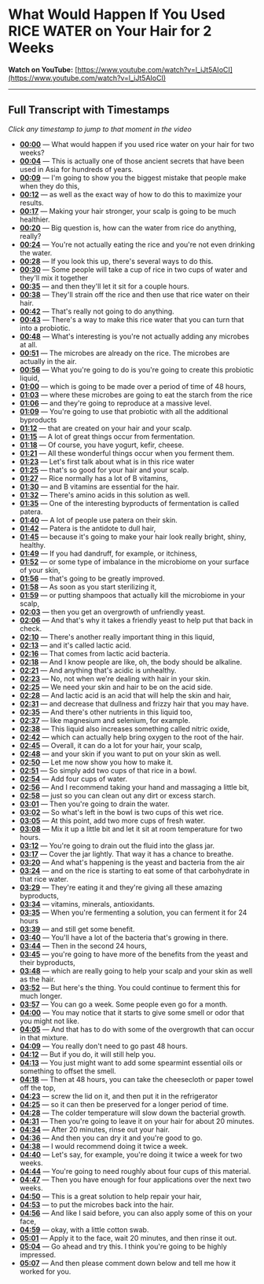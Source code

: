 # What Would Happen If You Used RICE WATER on Your Hair for 2 Weeks

**Watch on YouTube:** [https://www.youtube.com/watch?v=l_iJt5AIoCI](https://www.youtube.com/watch?v=l_iJt5AIoCI)

---

## Full Transcript with Timestamps

*Click any timestamp to jump to that moment in the video*

- **[00:00](https://www.youtube.com/watch?v=l_iJt5AIoCI&t=0s)** — What would happen if you used rice water on your hair for two weeks?
- **[00:04](https://www.youtube.com/watch?v=l_iJt5AIoCI&t=4s)** — This is actually one of those ancient secrets that have been used in Asia for hundreds of years.
- **[00:09](https://www.youtube.com/watch?v=l_iJt5AIoCI&t=9s)** — I'm going to show you the biggest mistake that people make when they do this,
- **[00:12](https://www.youtube.com/watch?v=l_iJt5AIoCI&t=12s)** — as well as the exact way of how to do this to maximize your results.
- **[00:17](https://www.youtube.com/watch?v=l_iJt5AIoCI&t=17s)** — Making your hair stronger, your scalp is going to be much healthier.
- **[00:20](https://www.youtube.com/watch?v=l_iJt5AIoCI&t=20s)** — Big question is, how can the water from rice do anything, really?
- **[00:24](https://www.youtube.com/watch?v=l_iJt5AIoCI&t=24s)** — You're not actually eating the rice and you're not even drinking the water.
- **[00:28](https://www.youtube.com/watch?v=l_iJt5AIoCI&t=28s)** — If you look this up, there's several ways to do this.
- **[00:30](https://www.youtube.com/watch?v=l_iJt5AIoCI&t=30s)** — Some people will take a cup of rice in two cups of water and they'll mix it together
- **[00:35](https://www.youtube.com/watch?v=l_iJt5AIoCI&t=35s)** — and then they'll let it sit for a couple hours.
- **[00:38](https://www.youtube.com/watch?v=l_iJt5AIoCI&t=38s)** — They'll strain off the rice and then use that rice water on their hair.
- **[00:42](https://www.youtube.com/watch?v=l_iJt5AIoCI&t=42s)** — That's really not going to do anything.
- **[00:43](https://www.youtube.com/watch?v=l_iJt5AIoCI&t=43s)** — There's a way to make this rice water that you can turn that into a probiotic.
- **[00:48](https://www.youtube.com/watch?v=l_iJt5AIoCI&t=48s)** — What's interesting is you're not actually adding any microbes at all.
- **[00:51](https://www.youtube.com/watch?v=l_iJt5AIoCI&t=51s)** — The microbes are already on the rice. The microbes are actually in the air.
- **[00:56](https://www.youtube.com/watch?v=l_iJt5AIoCI&t=56s)** — What you're going to do is you're going to create this probiotic liquid,
- **[01:00](https://www.youtube.com/watch?v=l_iJt5AIoCI&t=60s)** — which is going to be made over a period of time of 48 hours,
- **[01:03](https://www.youtube.com/watch?v=l_iJt5AIoCI&t=63s)** — where these microbes are going to eat the starch from the rice
- **[01:06](https://www.youtube.com/watch?v=l_iJt5AIoCI&t=66s)** — and they're going to reproduce at a massive level.
- **[01:09](https://www.youtube.com/watch?v=l_iJt5AIoCI&t=69s)** — You're going to use that probiotic with all the additional byproducts
- **[01:12](https://www.youtube.com/watch?v=l_iJt5AIoCI&t=72s)** — that are created on your hair and your scalp.
- **[01:15](https://www.youtube.com/watch?v=l_iJt5AIoCI&t=75s)** — A lot of great things occur from fermentation.
- **[01:18](https://www.youtube.com/watch?v=l_iJt5AIoCI&t=78s)** — Of course, you have yogurt, kefir, cheese.
- **[01:21](https://www.youtube.com/watch?v=l_iJt5AIoCI&t=81s)** — All these wonderful things occur when you ferment them.
- **[01:23](https://www.youtube.com/watch?v=l_iJt5AIoCI&t=83s)** — Let's first talk about what is in this rice water
- **[01:25](https://www.youtube.com/watch?v=l_iJt5AIoCI&t=85s)** — that's so good for your hair and your scalp.
- **[01:27](https://www.youtube.com/watch?v=l_iJt5AIoCI&t=87s)** — Rice normally has a lot of B vitamins,
- **[01:30](https://www.youtube.com/watch?v=l_iJt5AIoCI&t=90s)** — and B vitamins are essential for the hair.
- **[01:32](https://www.youtube.com/watch?v=l_iJt5AIoCI&t=92s)** — There's amino acids in this solution as well.
- **[01:35](https://www.youtube.com/watch?v=l_iJt5AIoCI&t=95s)** — One of the interesting byproducts of fermentation is called patera.
- **[01:40](https://www.youtube.com/watch?v=l_iJt5AIoCI&t=100s)** — A lot of people use patera on their skin.
- **[01:42](https://www.youtube.com/watch?v=l_iJt5AIoCI&t=102s)** — Patera is the antidote to dull hair,
- **[01:45](https://www.youtube.com/watch?v=l_iJt5AIoCI&t=105s)** — because it's going to make your hair look really bright, shiny, healthy.
- **[01:49](https://www.youtube.com/watch?v=l_iJt5AIoCI&t=109s)** — If you had dandruff, for example, or itchiness,
- **[01:52](https://www.youtube.com/watch?v=l_iJt5AIoCI&t=112s)** — or some type of imbalance in the microbiome on your surface of your skin,
- **[01:56](https://www.youtube.com/watch?v=l_iJt5AIoCI&t=116s)** — that's going to be greatly improved.
- **[01:58](https://www.youtube.com/watch?v=l_iJt5AIoCI&t=118s)** — As soon as you start sterilizing it,
- **[01:59](https://www.youtube.com/watch?v=l_iJt5AIoCI&t=119s)** — or putting shampoos that actually kill the microbiome in your scalp,
- **[02:03](https://www.youtube.com/watch?v=l_iJt5AIoCI&t=123s)** — then you get an overgrowth of unfriendly yeast.
- **[02:06](https://www.youtube.com/watch?v=l_iJt5AIoCI&t=126s)** — And that's why it takes a friendly yeast to help put that back in check.
- **[02:10](https://www.youtube.com/watch?v=l_iJt5AIoCI&t=130s)** — There's another really important thing in this liquid,
- **[02:13](https://www.youtube.com/watch?v=l_iJt5AIoCI&t=133s)** — and it's called lactic acid.
- **[02:16](https://www.youtube.com/watch?v=l_iJt5AIoCI&t=136s)** — That comes from lactic acid bacteria.
- **[02:18](https://www.youtube.com/watch?v=l_iJt5AIoCI&t=138s)** — And I know people are like, oh, the body should be alkaline.
- **[02:21](https://www.youtube.com/watch?v=l_iJt5AIoCI&t=141s)** — And anything that's acidic is unhealthy.
- **[02:23](https://www.youtube.com/watch?v=l_iJt5AIoCI&t=143s)** — No, not when we're dealing with hair in your skin.
- **[02:25](https://www.youtube.com/watch?v=l_iJt5AIoCI&t=145s)** — We need your skin and hair to be on the acid side.
- **[02:28](https://www.youtube.com/watch?v=l_iJt5AIoCI&t=148s)** — And lactic acid is an acid that will help the skin and hair,
- **[02:31](https://www.youtube.com/watch?v=l_iJt5AIoCI&t=151s)** — and decrease that dullness and frizzy hair that you may have.
- **[02:35](https://www.youtube.com/watch?v=l_iJt5AIoCI&t=155s)** — And there's other nutrients in this liquid too,
- **[02:37](https://www.youtube.com/watch?v=l_iJt5AIoCI&t=157s)** — like magnesium and selenium, for example.
- **[02:38](https://www.youtube.com/watch?v=l_iJt5AIoCI&t=158s)** — This liquid also increases something called nitric oxide,
- **[02:42](https://www.youtube.com/watch?v=l_iJt5AIoCI&t=162s)** — which can actually help bring oxygen to the root of the hair.
- **[02:45](https://www.youtube.com/watch?v=l_iJt5AIoCI&t=165s)** — Overall, it can do a lot for your hair, your scalp,
- **[02:48](https://www.youtube.com/watch?v=l_iJt5AIoCI&t=168s)** — and your skin if you want to put on your skin as well.
- **[02:50](https://www.youtube.com/watch?v=l_iJt5AIoCI&t=170s)** — Let me now show you how to make it.
- **[02:51](https://www.youtube.com/watch?v=l_iJt5AIoCI&t=171s)** — So simply add two cups of that rice in a bowl.
- **[02:54](https://www.youtube.com/watch?v=l_iJt5AIoCI&t=174s)** — Add four cups of water.
- **[02:56](https://www.youtube.com/watch?v=l_iJt5AIoCI&t=176s)** — And I recommend taking your hand and massaging a little bit,
- **[02:58](https://www.youtube.com/watch?v=l_iJt5AIoCI&t=178s)** — just so you can clean out any dirt or excess starch.
- **[03:01](https://www.youtube.com/watch?v=l_iJt5AIoCI&t=181s)** — Then you're going to drain the water.
- **[03:02](https://www.youtube.com/watch?v=l_iJt5AIoCI&t=182s)** — So what's left in the bowl is two cups of this wet rice.
- **[03:05](https://www.youtube.com/watch?v=l_iJt5AIoCI&t=185s)** — At this point, add two more cups of fresh water.
- **[03:08](https://www.youtube.com/watch?v=l_iJt5AIoCI&t=188s)** — Mix it up a little bit and let it sit at room temperature for two hours.
- **[03:12](https://www.youtube.com/watch?v=l_iJt5AIoCI&t=192s)** — You're going to drain out the fluid into the glass jar.
- **[03:17](https://www.youtube.com/watch?v=l_iJt5AIoCI&t=197s)** — Cover the jar lightly. That way it has a chance to breathe.
- **[03:20](https://www.youtube.com/watch?v=l_iJt5AIoCI&t=200s)** — And what's happening is the yeast and bacteria from the air
- **[03:24](https://www.youtube.com/watch?v=l_iJt5AIoCI&t=204s)** — and on the rice is starting to eat some of that carbohydrate in that rice water.
- **[03:29](https://www.youtube.com/watch?v=l_iJt5AIoCI&t=209s)** — They're eating it and they're giving all these amazing byproducts,
- **[03:34](https://www.youtube.com/watch?v=l_iJt5AIoCI&t=214s)** — vitamins, minerals, antioxidants.
- **[03:35](https://www.youtube.com/watch?v=l_iJt5AIoCI&t=215s)** — When you're fermenting a solution, you can ferment it for 24 hours
- **[03:39](https://www.youtube.com/watch?v=l_iJt5AIoCI&t=219s)** — and still get some benefit.
- **[03:40](https://www.youtube.com/watch?v=l_iJt5AIoCI&t=220s)** — You'll have a lot of the bacteria that's growing in there.
- **[03:44](https://www.youtube.com/watch?v=l_iJt5AIoCI&t=224s)** — Then in the second 24 hours,
- **[03:45](https://www.youtube.com/watch?v=l_iJt5AIoCI&t=225s)** — you're going to have more of the benefits from the yeast and their byproducts,
- **[03:48](https://www.youtube.com/watch?v=l_iJt5AIoCI&t=228s)** — which are really going to help your scalp and your skin as well as the hair.
- **[03:52](https://www.youtube.com/watch?v=l_iJt5AIoCI&t=232s)** — But here's the thing. You could continue to ferment this for much longer.
- **[03:57](https://www.youtube.com/watch?v=l_iJt5AIoCI&t=237s)** — You can go a week. Some people even go for a month.
- **[04:00](https://www.youtube.com/watch?v=l_iJt5AIoCI&t=240s)** — You may notice that it starts to give some smell or odor that you might not like.
- **[04:05](https://www.youtube.com/watch?v=l_iJt5AIoCI&t=245s)** — And that has to do with some of the overgrowth that can occur in that mixture.
- **[04:09](https://www.youtube.com/watch?v=l_iJt5AIoCI&t=249s)** — You really don't need to go past 48 hours.
- **[04:12](https://www.youtube.com/watch?v=l_iJt5AIoCI&t=252s)** — But if you do, it will still help you.
- **[04:13](https://www.youtube.com/watch?v=l_iJt5AIoCI&t=253s)** — You just might want to add some spearmint essential oils or something to offset the smell.
- **[04:18](https://www.youtube.com/watch?v=l_iJt5AIoCI&t=258s)** — Then at 48 hours, you can take the cheesecloth or paper towel off the top,
- **[04:23](https://www.youtube.com/watch?v=l_iJt5AIoCI&t=263s)** — screw the lid on it, and then put it in the refrigerator
- **[04:25](https://www.youtube.com/watch?v=l_iJt5AIoCI&t=265s)** — so it can then be preserved for a longer period of time.
- **[04:28](https://www.youtube.com/watch?v=l_iJt5AIoCI&t=268s)** — The colder temperature will slow down the bacterial growth.
- **[04:31](https://www.youtube.com/watch?v=l_iJt5AIoCI&t=271s)** — Then you're going to leave it on your hair for about 20 minutes.
- **[04:34](https://www.youtube.com/watch?v=l_iJt5AIoCI&t=274s)** — After 20 minutes, rinse out your hair.
- **[04:36](https://www.youtube.com/watch?v=l_iJt5AIoCI&t=276s)** — And then you can dry it and you're good to go.
- **[04:38](https://www.youtube.com/watch?v=l_iJt5AIoCI&t=278s)** — I would recommend doing it twice a week.
- **[04:40](https://www.youtube.com/watch?v=l_iJt5AIoCI&t=280s)** — Let's say, for example, you're doing it twice a week for two weeks.
- **[04:44](https://www.youtube.com/watch?v=l_iJt5AIoCI&t=284s)** — You're going to need roughly about four cups of this material.
- **[04:47](https://www.youtube.com/watch?v=l_iJt5AIoCI&t=287s)** — Then you have enough for four applications over the next two weeks.
- **[04:50](https://www.youtube.com/watch?v=l_iJt5AIoCI&t=290s)** — This is a great solution to help repair your hair,
- **[04:53](https://www.youtube.com/watch?v=l_iJt5AIoCI&t=293s)** — to put the microbes back into the hair.
- **[04:56](https://www.youtube.com/watch?v=l_iJt5AIoCI&t=296s)** — And like I said before, you can also apply some of this on your face,
- **[04:59](https://www.youtube.com/watch?v=l_iJt5AIoCI&t=299s)** — okay, with a little cotton swab.
- **[05:01](https://www.youtube.com/watch?v=l_iJt5AIoCI&t=301s)** — Apply it to the face, wait 20 minutes, and then rinse it out.
- **[05:04](https://www.youtube.com/watch?v=l_iJt5AIoCI&t=304s)** — Go ahead and try this. I think you're going to be highly impressed.
- **[05:07](https://www.youtube.com/watch?v=l_iJt5AIoCI&t=307s)** — And then please comment down below and tell me how it worked for you.

